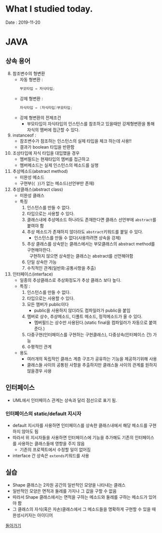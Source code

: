 # What I studied today.
Date : 2019-11-20

# JAVA
## 상속 용어
8. 참조변수의 형변환
    * 자동 형변환 : 
        ```java
        부모타입 = 자식타입;
        ```
    * 강제 형변환 :
        ```java
        자식타입 = (자식타입)부모타입;
        ```
    * 강제 형변환의 전제조건
        * 부모타입이 자식타입의 인스턴스를 참조하고 있을때만 강제형변환을 통해 자식의 멤버에 접근할 수 있다.
9. instanceof : 
    * 참조변수가 참조하는 인스턴스의 실제 타입을 체크 하는데 사용!!
    * 결과가 boolean 타입을 반환함
10. 조상타입에 자식 타입을 대입했을 경우
    * 멤버필드는 현재타입의 멤버를 접근하고
    * 멤버메소드는 실제 인스턴스의 메소드를 실행
11. 추상메소드(abstract method)
    * 미완성 메소드
    * 구현부(`{ }`)가 없는 메소드(선언부만 존재)
12. 추상클래스(abstract class)
    * 미완성 클래스
    * 특징
        1. 인스턴스를 만들 수 없다.
        2. 타입으로는 사용할 수 있다.
        3. 클래스내에 추상메소드 하나라도 존재한다면 
        클래스 선언부에 `abstract`를 붙여야 함
        4. 추상 메소드가 존재하지 않더라도 `abstract`키워드를 붙일 수 있다.
            * 인스턴스를 만들 수 없다(사용하려면 상속을 강제)
        5. 추상 클래스를 상속받는 클래스에서는 부모클래스의 abstract method를 구현해야한다.  
        &nbsp;&nbsp;구현하지 않으면 상속받는 클래스는 abstract를 선언해야함
		6. 단일 상속만 가능
		7. 수직적인 관계(일반화:공통사항을 추출)
13. 인터페이스(interface)
    * 일종의 추상클래스로 추상화정도가 추상 클래스 보다 높다.
    * 특징 :
		1. 인스턴스를 만들 수 없다.
		2. 타입으로는 사용할 수 있다.
		3. 모든 멤버가 public이다 
			* public을 사용하지 않더라도 컴파일러가 public을 붙임
		4. 멤버로 상수, 추상메소드, 디폴트 메소드, 정적메소드가 올 수 있다.
			- 멤버필드는 상수만 사용된다.(static final을 컴파일러가 자동으로 붙여준다.)
		5. 다중구현(인터페이스를 구현하는 구현클래스), 다중상속(인터페이스 간) 가능
		6. 수평적인 관계
	* 용도
    	* 여러개의 독립적인 클래스 계층 구조가 공유하는 기능을 제공하기위해 사용
    	* 클래스들 사이의 공통된 사항을 추출하지만 클래스들 사이의 관계를 원하지 않을경우 사용
## 인터페이스
* UML에서 인터페이스 관계는 상속과 달리 점선으로 표기 됨.
### 인터페이스의 static/default 지시자
* default 지시자를 사용하면 인터페이스를 상속한 클래스내에서 해당 메소드를 구현하지 않아도 됨
* 따라서 위 지시자들을 사용하면 인터페이스에 기능을 추가해도 기존의 인터페이스를 사용하는 클래스들에 영향을 주지 않음
    * 기존의 프로젝트에서 수정할 일이 없어짐
* interface 간 상속은   `extends`키워드를 사용

## 실습
- Shape 클래스는 2차원 공간의 일반적인 모양을 나타내는 클래스
- 일반적인 모양은 면적과 둘레를 가지나 그 값을 구할 수 없음
- 따라서 Shape 클래스에서는 면적을 구하는 메소드와 둘레를 구하는 메소드가 있어야 함
- 그 클래스의 자식(혹은 자손)클래스에서 그 메소드들을 명확하게 구현할 수 있을 때 완성시키자는 아이디어


[돌아가기](../README.md)